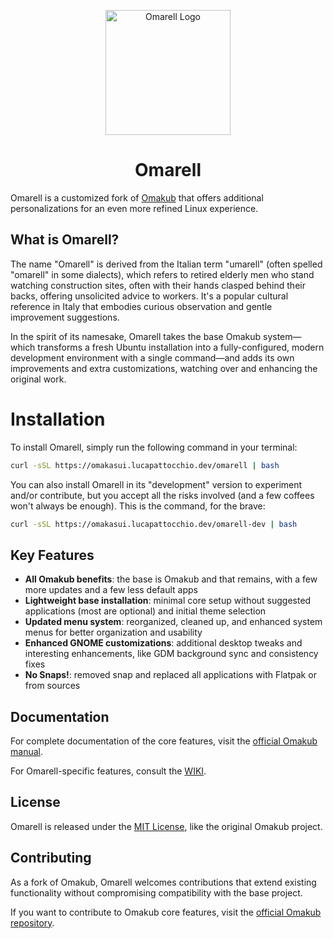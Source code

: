 <p align="center">
  <img src="https://raw.githubusercontent.com/Kasui92/omarell/refs/heads/main/applications/icons/Omarell.png" alt="Omarell Logo" height="200" width="200">
</p>

<h1 align="center">Omarell</h1>

Omarell is a customized fork of [Omakub](https://omakub.org) that offers additional personalizations for an even more refined Linux experience.

## What is Omarell?

The name "Omarell" is derived from the Italian term "umarell" (often spelled "omarell" in some dialects), which refers to retired elderly men who stand watching construction sites, often with their hands clasped behind their backs, offering unsolicited advice to workers. It's a popular cultural reference in Italy that embodies curious observation and gentle improvement suggestions.

In the spirit of its namesake, Omarell takes the base Omakub system—which transforms a fresh Ubuntu installation into a fully-configured, modern development environment with a single command—and adds its own improvements and extra customizations, watching over and enhancing the original work.

# Installation

To install Omarell, simply run the following command in your terminal:

```bash
curl -sSL https://omakasui.lucapattocchio.dev/omarell | bash
```

You can also install Omarell in its "development" version to experiment and/or contribute, but you accept all the risks involved (and a few coffees won't always be enough). This is the command, for the brave:

```bash
curl -sSL https://omakasui.lucapattocchio.dev/omarell-dev | bash
```

## Key Features

- **All Omakub benefits**: the base is Omakub and that remains, with a few more updates and a few less default apps
- **Lightweight base installation**: minimal core setup without suggested applications (most are optional) and initial theme selection
- **Updated menu system**: reorganized, cleaned up, and enhanced system menus for better organization and usability
- **Enhanced GNOME customizations**: additional desktop tweaks and interesting enhancements, like GDM background sync and consistency fixes
- **No Snaps!**: removed snap and replaced all applications with Flatpak or from sources

## Documentation

For complete documentation of the core features, visit the [official Omakub manual](https://manuals.omamix.org/1/read).

For Omarell-specific features, consult the [WIKI](https://github.com/Kasui92/omarell/wiki).

## License

Omarell is released under the [MIT License](https://opensource.org/licenses/MIT), like the original Omakub project.

## Contributing

As a fork of Omakub, Omarell welcomes contributions that extend existing functionality without compromising compatibility with the base project.

If you want to contribute to Omakub core features, visit the [official Omakub repository](https://github.com/basecamp/omakub).
